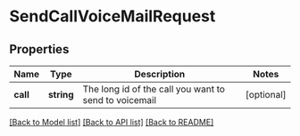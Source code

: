 # SendCallVoiceMailRequest

## Properties
Name | Type | Description | Notes
------------ | ------------- | ------------- | -------------
**call** | **string** | The long id of the call you want to send to voicemail | [optional] 

[[Back to Model list]](../../README.md#documentation-for-models) [[Back to API list]](../../README.md#documentation-for-api-endpoints) [[Back to README]](../../README.md)

